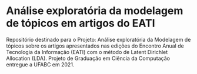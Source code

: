 # Análise exploratória da modelagem de tópicos em artigos do EATI
Repositório destinado para o Projeto: Análise exploratória da Modelagem de tópicos sobre os artigos apresentados nas edições do Encontro Anual de Tecnologia da Informação (EATI) com o método de Latent Dirichlet Allocation (LDA). Projeto de Graduação em Ciência da Computação entregue a UFABC em 2021.
